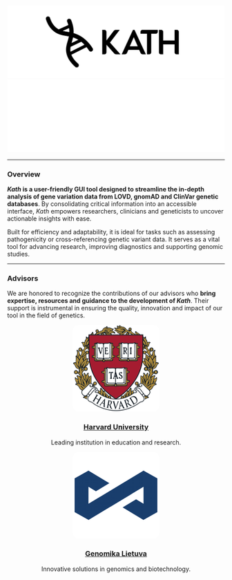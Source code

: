 <img src="assets/kath_banner_light.png#gh-light-mode-only" alt="Kath Logo">
<img src="assets/kath_banner_dark.png#gh-dark-mode-only" alt="Kath Logo">

---

### Overview

**_Kath_ is a user-friendly GUI tool designed to streamline the in-depth analysis of gene variation data from LOVD, gnomAD and ClinVar genetic databases**. By consolidating critical information into an accessible interface, _Kath_ empowers researchers, clinicians and geneticists to uncover actionable insights with ease.

Built for efficiency and adaptability, it is ideal for tasks such as assessing pathogenicity or cross-referencing genetic variant data. It serves as a vital tool for advancing research, improving diagnostics and supporting genomic studies.

---

### Advisors

We are honored to recognize the contributions of our advisors who **bring expertise, resources and guidance to the development of _Kath_**. Their support is instrumental in ensuring the quality, innovation and impact of our tool in the field of genetics.

<div align="center">
  <div>
    <img src="assets/harvard_logo.png" alt="Harvard University Logo" style="width: 200px; height: auto; border-radius: 12px;">
    <h3><a href="https://www.harvard.edu">Harvard University</a></h3>
    <p>Leading institution in education and research.</p>
  </div>
  <div>
    <img src="assets/genomika_logo.png" alt="Genomika Lietuva Logo" style="width: 200px; height: auto; border-radius: 12px;">
    <h3><a href="https://genomika.lt">Genomika Lietuva</a></h3>
    <p>Innovative solutions in genomics and biotechnology.</p>
  </div>
</div>